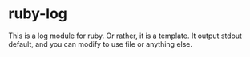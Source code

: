 ruby-log
========

This is a log module for ruby.
Or rather, it is a template.
It output stdout default, and you can modify to use file or anything else.
